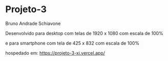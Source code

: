 # Projeto-3

Bruno Andrade Schiavone

Desenvolvido para desktop com telas de 1920 x 1080 com escala de 100%

e para smartphone com tela de 425 x 832 com escala de 100%

hospedado em: https://projeto-3-xi.vercel.app/